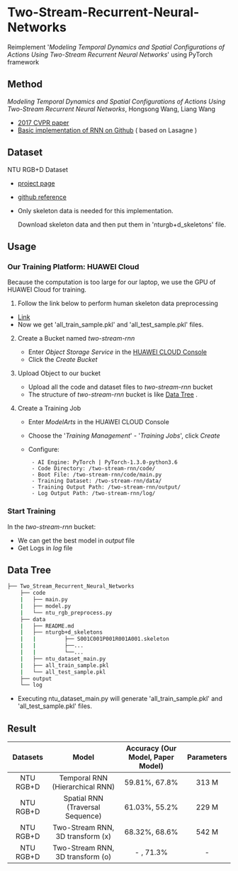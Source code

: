 # Two-Stream-Recurrent-Neural-Networks
Reimplement '*Modeling Temporal Dynamics and Spatial Configurations of Actions Using Two-Stream Recurrent Neural Networks*' using PyTorch framework

## Method
*Modeling Temporal Dynamics and Spatial Configurations of Actions Using Two-Stream Recurrent Neural Networks*, Hongsong Wang, Liang Wang
- [2017 CVPR paper](https://openaccess.thecvf.com/content_cvpr_2017/papers/Wang_Modeling_Temporal_Dynamics_CVPR_2017_paper.pdf)
- [Basic implementation of RNN on Github](https://github.com/hongsong-wang/RNN-for-skeletons) ( based on Lasagne )

## Dataset
NTU RGB+D Dataset
- [project page](http://rose1.ntu.edu.sg/Datasets/actionRecognition.asp)
- [github reference](https://github.com/shahroudy/NTURGB-D)
- Only skeleton data is needed for this implementation.

  Download skeleton data and then put them in 'nturgb+d_skeletons' file.

## Usage
### Our Training Platform:  HUAWEI Cloud
Because the computation is too large for our laptop, we use the GPU of HUAWEI Cloud for training.
1. Follow the link below to perform human skeleton data preprocessing
  - [Link](https://github.com/wyy27)
  - Now we get 'all_train_sample.pkl' and 'all_test_sample.pkl' files.

2. Create a Bucket named *two-stream-rnn*
   - Enter *Object Storage Service* in the [HUAWEI CLOUD Console](https://console.huaweicloud.com/console)
   - Click the *Create Bucket*

3. Upload Object to our bucket
   - Upload all the code and dataset files to *two-stream-rnn* bucket
   - The structure of *two-stream-rnn* bucket is like [Data Tree](https://github.com/wyy27/Two-Stream-Recurrent-Neural-Networks/blob/main/README.md#data-tree) .

4. Create a Training Job
   - Enter *ModelArts* in the HUAWEI CLOUD Console
   - Choose the '*Training Management*' - '*Training Jobs*', click *Create*
   - Configure:
   
          - AI Engine: PyTorch | PyTorch-1.3.0-python3.6
          - Code Directory: /two-stream-rnn/code/
          - Boot File: /two-stream-rnn/code/main.py
          - Training Dataset: /two-stream-rnn/data/
          - Training Output Path: /two-stream-rnn/output/
          - Log Output Path: /two-stream-rnn/log/

### Start Training
In the *two-stream-rnn* bucket:
- We can get the best model in *output* file
- Get Logs in *log* file

## Data Tree
```bash
├── Two_Stream_Recurrent_Neural_Networks
    ├── code
    |   ├── main.py
    |   ├── model.py
    |   └── ntu_rgb_preprocess.py
    ├── data
    |   ├── README.md
    |   ├── nturgb+d_skeletons
    |   |         ├── S001C001P001R001A001.skeleton
    |   |         ├──...
    |   |         └──...
    |   ├── ntu_dataset_main.py
    |   ├── all_train_sample.pkl
    |   └── all_test_sample.pkl
    ├── output
    └── log
```
- Executing ntu_dataset_main.py will generate 'all_train_sample.pkl' and 'all_test_sample.pkl' files.

## Result
| Datasets | Model | Accuracy (Our Model, Paper Model) | Parameters
| :---: | :---: | :---: | :---: |
NTU RGB+D | Temporal RNN (Hierarchical RNN) | 59.81%, 67.8% | 313 M
NTU RGB+D | Spatial RNN (Traversal Sequence)| 61.03%, 55.2% | 229 M
NTU RGB+D | Two-Stream RNN, 3D transform (x) | 68.32%, 68.6% | 542 M
NTU RGB+D | Two-Stream RNN, 3D transform (o) | - , 71.3% | -



